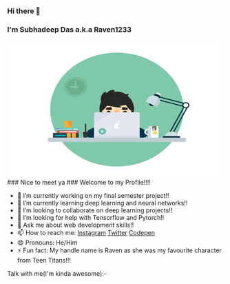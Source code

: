 ### Hi there 👋
### I'm Subhadeep Das a.k.a Raven1233
<img align="right" src="https://github.com/Raven1233/Projectwork/blob/main/66833e07d6fb9eb5d724e47d0c814285.gif?raw=true" width="500" height="320"/>
### Nice to meet ya
### Welcome to my Profile!!!!


- 🔭 I’m currently working on my final semester project!!
- 🌱 I’m currently learning deep learning and neural networks!!
- 👯 I’m looking to collaborate on deep learning projects!!
- 🤔 I’m looking for help with Tensorflow and Pytorch!!
- 💬 Ask me about web development skills!!
- 📫 How to reach me: [Instagram](https://www.instagram.com/_.deadline.dork._/?hl=en) [Twitter](https://twitter.com/Subhade66864017) [Codepen](https://codepen.io/R4v3n404)
- 😄 Pronouns: He/Him
- ⚡ Fun fact: My handle name is Raven as she was my favourite character from Teen Titans!!!

Talk with me(I'm kinda awesome):-
   

